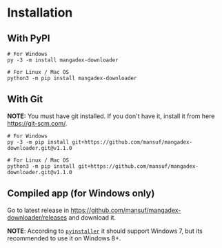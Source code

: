 # Installation

## With PyPI

```shell
# For Windows
py -3 -m install mangadex-downloader

# For Linux / Mac OS
python3 -m pip install mangadex-downloader
```

## With Git 

**NOTE:** You must have git installed. If you don't have it, install it from here https://git-scm.com/.

```shell
# For Windows
py -3 -m pip install git+https://github.com/mansuf/mangadex-downloader.git@v1.1.0

# For Linux / Mac OS
python3 -m pip install git+https://github.com/mansuf/mangadex-downloader.git@v1.1.0
```

## Compiled app (for Windows only)

Go to latest release in https://github.com/mansuf/mangadex-downloader/releases and download it.

**NOTE**: According to [`pyinstaller`](https://github.com/pyinstaller/pyinstaller) it should support Windows 7,
but its recommended to use it on Windows 8+.
